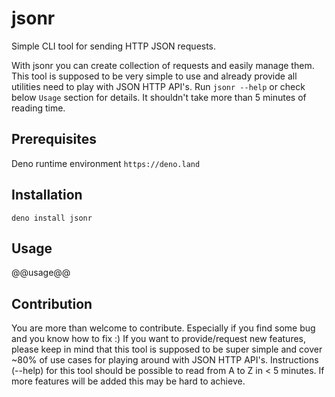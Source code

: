# jsonr

Simple CLI tool for sending HTTP JSON requests.

With jsonr you can create collection of requests and easily manage them. This tool is supposed to be very simple to use and already provide all utilities need to play with JSON HTTP API's. Run `jsonr --help` or check below `Usage` section for details. It shouldn't take more than 5 minutes of reading time.

## Prerequisites

Deno runtime environment
`https://deno.land`

## Installation

`deno install jsonr`

## Usage

@@usage@@

## Contribution

You are more than welcome to contribute. Especially if you find some bug and you know how to fix :) If you want to provide/request new features, please keep in mind that this tool is supposed to be super simple and cover ~80% of use cases for playing around with JSON HTTP API's. Instructions (--help) for this tool should be possible to read from A to Z in < 5 minutes. If more features will be added this may be hard to achieve.
